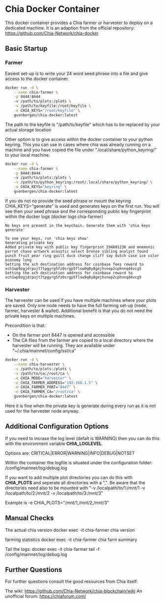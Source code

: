 # Chia Docker Container
This docker container provides a Chia farmer or harvester to deploy on a dedicated machine. It is an adaption from the official repository:
https://github.com/Chia-Network/chia-docker

## Basic Startup

### Farmer
Easiest set-up is to write your 24 word seed phrase into a file and give access to the docker container.

```bash
docker run -d \
    --name chia-farmer \
    -p 8444:8444
    -v /path/to/plots:/plots \
    -v /path/to/keyfile:/root/keyfile \
    -e CHIA_KEYS="/root/keyfile" \
    gvonbergen/chia-docker:latest
```
The path to the keyfile is "/path/to/keyfile" which has to be replaced by your actual storage location

Other option is to give access within the docker container to your python keyring. This you can use in cases where chia was already running on a machine and you have copied the file under ".local/share/python_keyring/" to your local machine.

```bash
docker run -d \
    --name chia-farmer \
    -p 8444:8444
    -v /path/to/plots:/plots \
    -v /path/to/python_keyring:/root/.local/share/python_keyring/ \
    -e CHIA_KEYS="keyring" \
    gvonbergen/chia-docker:latest
```

If you do not no provide the seed phrase or mount the keyring CHIA_KEYS="generate" is used and generates keys on the first run. You will see then your seed phrase and the corresponding public key fingerprint within the docker logs (docker logs chia-farmer)

```
No keys are present in the keychain. Generate them with 'chia keys generate'

To see your keys, run 'chia keys show'
Generating private key
Added private key with public key fingerprint 294601230 and mnemonic
parrot chase artwork acoustic select bronze sibling analyst found punch fruit pear ring guilt duck change cliff say dutch case ice color economy long
Setting the xch destination address for coinbase fees reward to xch1wp9zgjdrpujt7tpgyrg5fz0srgp5flsw9q0y8gejhvnep2cphnnqd4vcg5
Setting the xch destination address for coinbase reward to xch1wp9zgjdrpujt7tpgyrg5fz0srgp5flsw9q0y8gejhvnep2cphnnqd4vcg5
```

### Harvester

The harvester can be used if you have multiple machines where your plots are saved. Only one node needs to have the full farming set-up (node, farmer, harvester & wallet). Additional benefit is that you do not need the private keys on multiple machines.

Precondition is that:
- On the farmer port 8447 is opened and accessible
- The CA files from the farmer are copied to a local directory where the harvester will be running. They are available under "~/.chia/mainnet/config/ssl/ca"

```bash
docker run -d \
    --name chia-harvester \
    -v /path/to/plots:/plots \
    -v /path/to/ca:/root/ca \
    -e CHIA_MODE="harvester" \
    -e CHIA_FARMER_ADDRESS="192.168.1.5" \
    -e CHIA_FARMER_PORT="8447" \
    -e CHIA_FARMER_CA="/root/ca" \
    gvonbergen/chia-docker:latest
```

Here it is fine when the private key is generate during every run as it is not used for the harvester node anyway.

## Additional Configuration Options

If you need to incrase the log level (defalt is WARNING) then you can do this with the environment variable **CHIA_LOGLEVEL**.

Options are: CRITICAL|ERROR|WARNING|INFO|DEBUG|NOTSET

Within the container the logfile is situated under the configuration folder:
/config/mainnet/log/debug.log

If you want to add multiple plot directories you can do this with **CHIA_PLOTS** and seperate all directories with a ",". Be aware that the directories need also to be mounted with "-v /localpath/to/1:/mnt/1 -v /localpath/to/2:/mnt/2 -v /localpath/to/3:/mnt/3"

Example is -e CHIA_PLOTS="/mnt/1,/mnt/2,/mnt/3"

## Manual Checks

The actual chia version
docker exec -it chia-farmer chia version

farming statistics
docker exec -it chia-farmer chia farm summary

Tail the logs:
docker exec -it chia-farmer tail -f /config/mainnet/log/debug.log

## Further Questions

For further questions consult the good resources from Chia itself:

The wiki: https://github.com/Chia-Network/chia-blockchain/wiki
An unofficial forum: https://chiaforum.com/